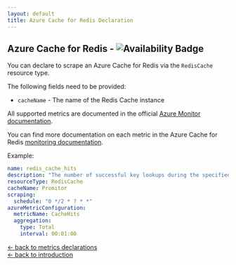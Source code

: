 ```yaml
---
layout: default
title: Azure Cache for Redis Declaration
---
```


## Azure Cache for Redis - ![Availability Badge](https://img.shields.io/badge/Available%20Starting-v1.0.0-green.svg)
You can declare to scrape an Azure Cache for Redis via the `RedisCache` resource type.

The following fields need to be provided:
- `cacheName` - The name of the Redis Cache instance

All supported metrics are documented in the official [Azure Monitor documentation](https://docs.microsoft.com/en-us/azure/azure-monitor/platform/metrics-supported#microsoftcacheredis).

You can find more documentation on each metric in the Azure Cache for Redis [monitoring documentation](https://docs.microsoft.com/en-us/azure/azure-cache-for-redis/cache-how-to-monitor#available-metrics-and-reporting-intervals).

Example:
```yaml
name: redis_cache_hits
description: "The number of successful key lookups during the specified reporting interval. This maps to keyspace_hits from the Redis INFO command."
resourceType: RedisCache
cacheName: Promitor
scraping:
  schedule: "0 */2 * ? * *"
azureMetricConfiguration:
  metricName: CacheHits
  aggregation:
    type: Total
    interval: 00:01:00
```

[&larr; back to metrics declarations](/configuration/metrics)<br />
[&larr; back to introduction](/)